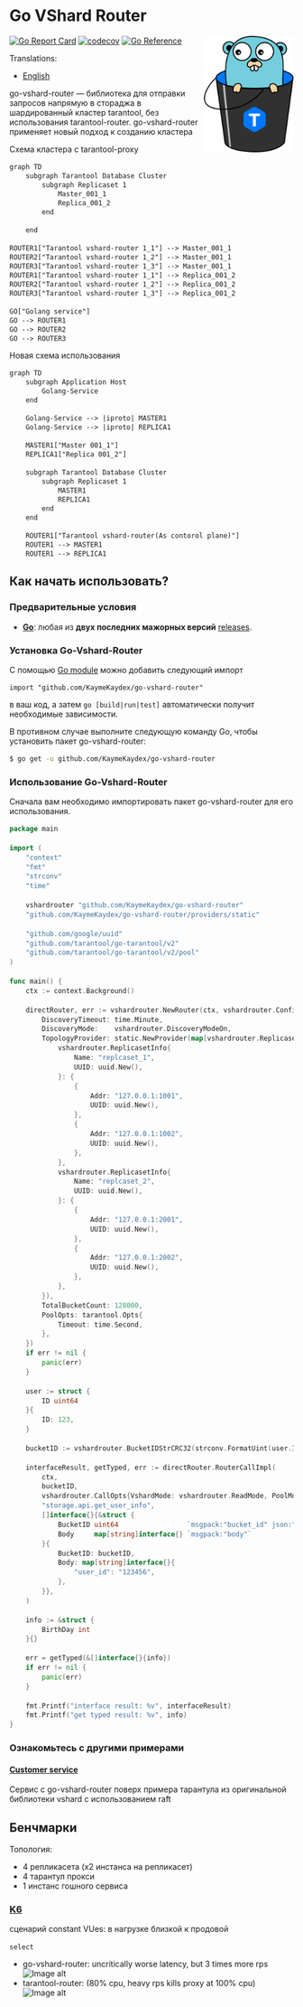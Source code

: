 # Go VShard Router

<img align="right" width="159px" src="docs/logo.png">

[![Go Report Card](https://goreportcard.com/badge/github.com/KaymeKaydex/go-vshard-router)](https://goreportcard.com/report/github.com/KaymeKaydex/go-vshard-router)
[![codecov](https://codecov.io/gh/KaymeKaydex/go-vshard-router/graph/badge.svg?token=WLRWE97IT1)](https://codecov.io/gh/KaymeKaydex/go-vshard-router)
[![Go Reference](https://pkg.go.dev/badge/github.com/KaymeKaydex/go-vshard-router.svg)](https://pkg.go.dev/github.com/KaymeKaydex/go-vshard-router)

Translations:
- [English](https://github.com/KaymeKaydex/go-vshard-router/blob/main/README.md)

go-vshard-router — библиотека для отправки запросов напрямую в стораджа в шардированный кластер tarantool,
без использования tarantool-router. go-vshard-router применяет новый подход к созданию кластера

Схема кластера с tarantool-proxy
```mermaid
graph TD
    subgraph Tarantool Database Cluster
        subgraph Replicaset 1
            Master_001_1
            Replica_001_2
        end

    end

ROUTER1["Tarantool vshard-router 1_1"] --> Master_001_1
ROUTER2["Tarantool vshard-router 1_2"] --> Master_001_1
ROUTER3["Tarantool vshard-router 1_3"] --> Master_001_1
ROUTER1["Tarantool vshard-router 1_1"] --> Replica_001_2
ROUTER2["Tarantool vshard-router 1_2"] --> Replica_001_2
ROUTER3["Tarantool vshard-router 1_3"] --> Replica_001_2

GO["Golang service"]
GO --> ROUTER1
GO --> ROUTER2
GO --> ROUTER3
```

Новая схема использования
```mermaid
graph TD
    subgraph Application Host
        Golang-Service
    end

    Golang-Service --> |iproto| MASTER1
    Golang-Service --> |iproto| REPLICA1
    
    MASTER1["Master 001_1"]
    REPLICA1["Replica 001_2"]
    
    subgraph Tarantool Database Cluster
        subgraph Replicaset 1
            MASTER1
            REPLICA1
        end
    end

    ROUTER1["Tarantool vshard-router(As contorol plane)"]
    ROUTER1 --> MASTER1
    ROUTER1 --> REPLICA1
```
## Как начать использовать?
### Предварительные условия

- **[Go](https://go.dev/)**: любая из **двух последних мажорных версий** [releases](https://go.dev/doc/devel/release).

### Установка Go-Vshard-Router
С помощью [Go module](https://github.com/golang/go/wiki/Modules) можно добавить следующий импорт

```
import "github.com/KaymeKaydex/go-vshard-router"
```
в ваш код, а затем `go [build|run|test]` автоматически получит необходимые зависимости.


В противном случае выполните следующую команду Go, чтобы установить пакет go-vshard-router:
```sh
$ go get -u github.com/KaymeKaydex/go-vshard-router
```

### Использование Go-Vshard-Router

Сначала вам необходимо импортировать пакет go-vshard-router для его использования.

```go
package main

import (
	"context"
	"fmt"
	"strconv"
	"time"

	vshardrouter "github.com/KaymeKaydex/go-vshard-router"
	"github.com/KaymeKaydex/go-vshard-router/providers/static"

	"github.com/google/uuid"
	"github.com/tarantool/go-tarantool/v2"
	"github.com/tarantool/go-tarantool/v2/pool"
)

func main() {
	ctx := context.Background()

	directRouter, err := vshardrouter.NewRouter(ctx, vshardrouter.Config{
		DiscoveryTimeout: time.Minute,
		DiscoveryMode:    vshardrouter.DiscoveryModeOn,
		TopologyProvider: static.NewProvider(map[vshardrouter.ReplicasetInfo][]vshardrouter.InstanceInfo{
			vshardrouter.ReplicasetInfo{
				Name: "replcaset_1",
				UUID: uuid.New(),
			}: {
				{
					Addr: "127.0.0.1:1001",
					UUID: uuid.New(),
				},
				{
					Addr: "127.0.0.1:1002",
					UUID: uuid.New(),
				},
			},
			vshardrouter.ReplicasetInfo{
				Name: "replcaset_2",
				UUID: uuid.New(),
			}: {
				{
					Addr: "127.0.0.1:2001",
					UUID: uuid.New(),
				},
				{
					Addr: "127.0.0.1:2002",
					UUID: uuid.New(),
				},
			},
		}),
		TotalBucketCount: 128000,
		PoolOpts: tarantool.Opts{
			Timeout: time.Second,
		},
	})
	if err != nil {
		panic(err)
	}

	user := struct {
		ID uint64
	}{
		ID: 123,
	}

	bucketID := vshardrouter.BucketIDStrCRC32(strconv.FormatUint(user.ID, 10), directRouter.RouterBucketCount())

	interfaceResult, getTyped, err := directRouter.RouterCallImpl(
		ctx,
		bucketID,
		vshardrouter.CallOpts{VshardMode: vshardrouter.ReadMode, PoolMode: pool.PreferRO, Timeout: time.Second * 2},
		"storage.api.get_user_info",
		[]interface{}{&struct {
			BucketID uint64                 `msgpack:"bucket_id" json:"bucket_id,omitempty"`
			Body     map[string]interface{} `msgpack:"body"`
		}{
			BucketID: bucketID,
			Body: map[string]interface{}{
				"user_id": "123456",
			},
		}},
	)

	info := &struct {
		BirthDay int
	}{}

	err = getTyped(&[]interface{}{info})
	if err != nil {
		panic(err)
	}

	fmt.Printf("interface result: %v", interfaceResult)
	fmt.Printf("get typed result: %v", info)
}

```
### Ознакомьтесь с другими примерами
#### [Customer service](examples/customer/README.ru.md)
Сервис с go-vshard-router поверх примера тарантула из оригинальной библиотеки vshard с использованием raft

## Бенчмарки

Топология:
- 4 репликасета (x2 инстанса на репликасет)
- 4 тарантул прокси
- 1 инстанс гошного сервиса
### [K6](https://github.com/grafana/k6)

сценарий constant VUes:
в нагрузке близкой к продовой

```select```
- go-vshard-router: uncritically worse latency, but 3 times more rps
  ![Image alt](docs/direct.png)
- tarantool-router: (80% cpu, heavy rps kills proxy at 100% cpu)
  ![Image alt](docs/not-direct.png)
